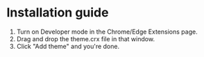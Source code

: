 # Installation guide

1. Turn on Developer mode in the Chrome/Edge Extensions page.
2. Drag and drop the theme.crx file in that window.
3. Click "Add theme" and you're done.